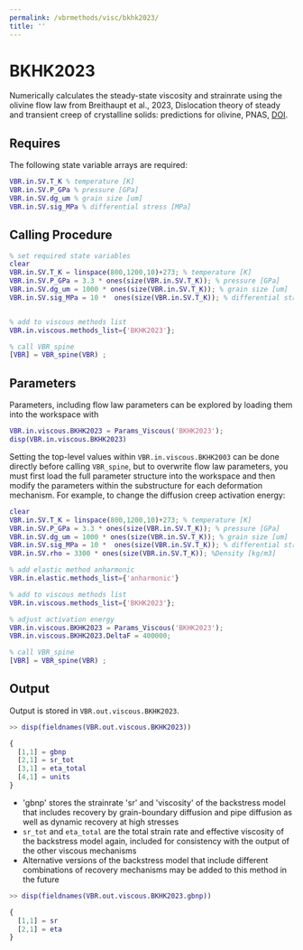 ```yaml
---
permalink: /vbrmethods/visc/bkhk2023/
title: ''
---
```


# BKHK2023

Numerically calculates the steady-state viscosity and strainrate using the olivine flow law from Breithaupt et al., 2023, Dislocation theory of steady and transient creep of crystalline solids: predictions for olivine, PNAS, [DOI](https://doi.org/10.1073/pnas.2203448120).

## Requires

The following state variable arrays are required:

```matlab
VBR.in.SV.T_K % temperature [K]
VBR.in.SV.P_GPa % pressure [GPa]
VBR.in.SV.dg_um % grain size [um]
VBR.in.SV.sig_MPa % differential stress [MPa]
```

## Calling Procedure

```matlab
% set required state variables
clear
VBR.in.SV.T_K = linspace(800,1200,10)+273; % temperature [K]
VBR.in.SV.P_GPa = 3.3 * ones(size(VBR.in.SV.T_K)); % pressure [GPa]
VBR.in.SV.dg_um = 1000 * ones(size(VBR.in.SV.T_K)); % grain size [um]
VBR.in.SV.sig_MPa = 10 *  ones(size(VBR.in.SV.T_K)); % differential stress [MPa]


% add to viscous methods list
VBR.in.viscous.methods_list={'BKHK2023'};

% call VBR_spine
[VBR] = VBR_spine(VBR) ;
```

## Parameters

Parameters, including flow law parameters can be explored by loading them into the workspace with

```matlab
VBR.in.viscous.BKHK2023 = Params_Viscous('BKHK2023');
disp(VBR.in.viscous.BKHK2023)
```

Setting the top-level values within `VBR.in.viscous.BKHK2003` can be done directly before calling `VBR_spine`, but to overwrite flow law parameters, you must first load the full parameter structure into the workspace and then modify the parameters within the substructure for each deformation mechanism. For example, to change the diffusion creep activation energy:

```matlab
clear
VBR.in.SV.T_K = linspace(800,1200,10)+273; % temperature [K]
VBR.in.SV.P_GPa = 3.3 * ones(size(VBR.in.SV.T_K)); % pressure [GPa]
VBR.in.SV.dg_um = 1000 * ones(size(VBR.in.SV.T_K)); % grain size [um]
VBR.in.SV.sig_MPa = 10 *  ones(size(VBR.in.SV.T_K)); % differential stress [MPa]
VBR.in.SV.rho = 3300 * ones(size(VBR.in.SV.T_K)); %Density [kg/m3]

% add elastic method anharmonic
VBR.in.elastic.methods_list={'anharmonic'}

% add to viscous methods list
VBR.in.viscous.methods_list={'BKHK2023'};

% adjust activation energy
VBR.in.viscous.BKHK2023 = Params_Viscous('BKHK2023');
VBR.in.viscous.BKHK2023.DeltaF = 400000;

% call VBR_spine
[VBR] = VBR_spine(VBR) ;

```

## Output
Output is stored in `VBR.out.viscous.BKHK2023`.

```matlab
>> disp(fieldnames(VBR.out.viscous.BKHK2023))

{
  [1,1] = gbnp
  [2,1] = sr_tot
  [3,1] = eta_total
  [4,1] = units
}
```
* 'gbnp' stores the strainrate 'sr' and 'viscosity' of the backstress model that includes recovery by grain-boundary diffusion and pipe diffusion as well as dynamic recovery at high stresses
* `sr_tot` and `eta_total` are the total strain rate and effective viscosity of the backstress model again, included for consistency with the output of the other viscous mechanisms
* Alternative versions of the backstress model that include different combinations of recovery mechanisms may be added to this method in the future

```matlab
>> disp(fieldnames(VBR.out.viscous.BKHK2023.gbnp))

{
  [1,1] = sr
  [2,1] = eta
}
```